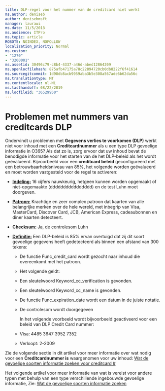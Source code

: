 ```yaml
---
title: DLP-regel voor het nummer van de creditcard niet werkt
ms.author: deniseb
author: denisebmsft
manager: laurawi
ms.date: 11/5/2018
ms.audience: ITPro
ms.topic: article
ROBOTS: NOINDEX, NOFOLLOW
localization_priority: Normal
ms.custom:
- "1270"
- "3200001"
ms.assetid: 30496c79-c8b4-4337-a46d-abed12864209
ms.openlocfilehash: 875afb47175a78c22894720cb0db8222f6f41614
ms.sourcegitcommit: 1d98db8acb9959aba3b5e308a567ade6b62da56c
ms.translationtype: MT
ms.contentlocale: nl-NL
ms.lasthandoff: 08/22/2019
ms.locfileid: "36529950"
---
```

# <a name="dlp-issues-with-credit-card-numbers"></a>Problemen met nummers van creditcards DLP

Ondervindt u problemen met **Gegevens verlies te voorkomen (DLP)** werkt niet voor inhoud met een **Creditcardnummer** als u een type DLP gevoelige informatie in O365? Als dat zo is, zorg ervoor dat uw inhoud bevat de benodigde informatie voor het starten van de het DLP-beleid als het wordt geëvalueerd. Bijvoorbeeld voor een **creditcard beleid** geconfigureerd met een betrouwbaarheidsniveau van 85%, het volgende worden geëvalueerd en moet worden vastgesteld voor de regel te activeren:
  
- **[Indeling:](https://docs.microsoft.com/office365/securitycompliance/what-the-sensitive-information-types-look-for#format-19)** 16 cijfers nauwkeurig, hetgeen kunnen worden opgemaakt of niet-opgemaakte (dddddddddddddddd) en de test Luhn moet doorgeven.

- **[Patroon:](https://docs.microsoft.com/office365/securitycompliance/what-the-sensitive-information-types-look-for#pattern-19)** Krachtige en zeer complex patroon dat kaarten van alle belangrijke merken over de hele wereld, met inbegrip van Visa, MasterCard, Discover Card, JCB, American Express, cadeaubonnen en diner kaarten detecteert.

- **[Checksum:](https://docs.microsoft.com/office365/securitycompliance/what-the-sensitive-information-types-look-for#checksum-19)** Ja, de controlesom Luhn

- **[Definitie:](https://docs.microsoft.com/office365/securitycompliance/what-the-sensitive-information-types-look-for#definition-19)** Een DLP-beleid is 85% ervan overtuigd dat zij dit soort gevoelige gegevens heeft gedetecteerd als binnen een afstand van 300 tekens:

  - De functie Func_credit_card wordt gezocht naar inhoud die overeenkomt met het patroon.

  - Het volgende geldt:

  - Een sleutelwoord Keyword_cc_verification is gevonden.

  - Een sleutelwoord Keyword_cc_name is gevonden.

  - De functie Func_expiration_date wordt een datum in de juiste notatie.

  - De controlesom wordt doorgegeven

    In het volgende voorbeeld wordt bijvoorbeeld geactiveerd voor een beleid van DLP Credit Card nummer:

  - Visa: 4485 3647 3952 7352
  
  - Verloopt: 2-2009

Zie de volgende sectie in dit artikel voor meer informatie over wat nodig voor een **Creditcardnummer is** waargenomen voor uw inhoud: [Wat de gevoelige soorten informatie zoeken voor creditcard #](https://docs.microsoft.com/office365/securitycompliance/what-the-sensitive-information-types-look-for#credit-card-number)
  
Het volgende artikel voor meer informatie van wat is vereist voor andere typen met behulp van een type verschillende ingebouwde gevoelige informatie, Zie: [Wat de gevoelige soorten informatie zoeken](https://docs.microsoft.com/office365/securitycompliance/what-the-sensitive-information-types-look-for)
  